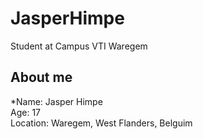 # JasperHimpe
Student at Campus VTI Waregem
## About me
*Name: Jasper Himpe <br />
Age: 17 <br />
Location: Waregem, West Flanders, Belguim <br />
